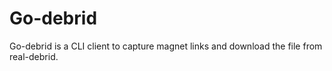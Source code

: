 # Go-debrid

Go-debrid is a CLI client to capture magnet links and download the file from real-debrid.


